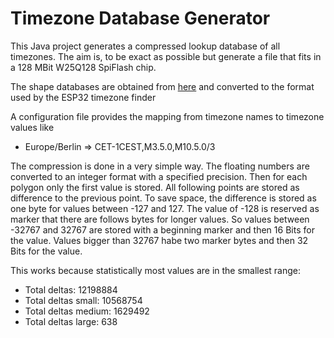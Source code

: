 # Timezone Database Generator

This Java project generates a compressed lookup database of all timezones. The aim is, to be exact 
as possible but generate a file that fits in a 128 MBit W25Q128 SpiFlash chip. 

The shape databases are obtained from [here](https://github.com/evansiroky/timezone-boundary-builder) 
and converted to the format used by the ESP32 timezone finder
 
A configuration file provides the mapping from timezone names to timezone values like
* Europe/Berlin => CET-1CEST,M3.5.0,M10.5.0/3

The compression is done in a very simple way. The floating numbers are converted to an integer
format with a specified precision. Then for each polygon only the first value is stored. All following
points are stored as difference to the previous point. To save space, the difference is stored as
one byte for values between -127 and 127. The value of -128 is reserved as marker that there are follows
bytes for longer values. So values between -32767 and 32767 are stored with a beginning marker and
then 16 Bits for the value. Values bigger than 32767 habe two marker bytes and then 32 Bits for the 
value.

This works because statistically most values are in the smallest range:
- Total deltas: 12198884
- Total deltas small: 10568754
- Total deltas medium: 1629492
- Total deltas large: 638
